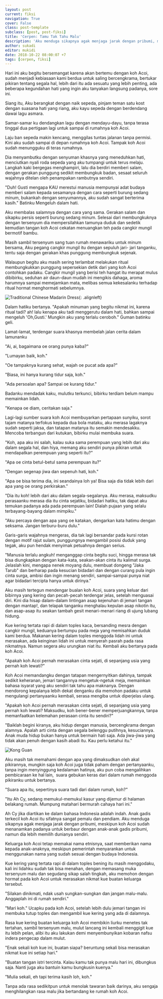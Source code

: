 ```yaml
---
layout: post
current: fiksi
navigation: True
cover: False
class: post-template
subclass: [post, post-fiksi]
title: 'Cerpen: Tamu Tak Tahu Malu'
description: 'Aku menduga sikapnya agak menjaga jarak dengan pribumi, meskipun koh Acoi sudah menanamkan padanya untuk berbaur dengan anak-anak gadis pribumi, namun dia lebih memilih dunianya sendiri'
author: sukadi
editor: mukidi
date: 2018-10-22 08:00:07 +7
tags: [cerpen, fiksi]
---
```


Hari ini aku begitu bersemangat karena akan bertemu dengan koh Acoi, sudah menjadi kebiasaan kami berdua untuk saling bercengkrama, bertukar pikiran tentang segala hal, lebih dari itu ada sesuatu yang lebih penting, ada beberapa kegundahan hati yang ingin aku tanyakan langsung padanya, sore ini.

Siang itu, Aku berangkat dengan naik sepeda, pinjam teman satu kost dengan suasana hati yang riang, aku kayu sepeda dengan berdendang dawai lagu asmara.

Samar-samar ku dendangkan lagu dengan mendayu-dayu, tanpa terasa tinggal dua pertigaan lagi untuk sampai di rumahnya koh Acoi.

Laju ban sepeda makin kencang, menggilas tuntas jalanan tanpa permisi. Kini aku sudah sampai di depan rumahnya koh Acoi. Tampak koh Acoi sudah menungguku di teras rumahnya.

Dia menyambutku dengan senyuman khasnya yang meneduhkan hati, menciutkan nyali roda sepeda yang aku tumpangi untuk terus melaju. Langkah kaki bergegas menghampiri, lalu dia berdiri memberi salam, dengan gerakan punggung sedikit membungkuk badan, sesaat seluruh wajahnya ditelan oleh penampakan rambutnya sendiri.

"Duh! Gusti mengapa KAU merestui manusia mempunyai adat budaya memberi salam kepada sesamanya dengan cara seperti burung sedang minum, bukankah dengan senyumannya, aku sudah sangat berterima kasih." Batinku Mengeluh dalam hati.

Aku membalas salamnya dengan cara yang sama. Gerakan salam dan sikapku persis seperti burung sedang minum. Selesai dari membungkuknya dengan tersenyum dia mempersilahkan tamunya duduk dan sedetik kemudian tangan koh Acoi cekatan menuangkan teh pada cangkir mungil bermotif bambu.

Masih sambil tersenyum sang tuan rumah menawariku untuk minum bersama, Aku pegang cangkir mungil itu dengan sepuluh jari- jari tanganku, tentu saja dengan gerakan khas punggung membungkuk sejenak.

Walaupun begitu aku masih sering terlambat melakukan ritual membungkukkan punggung sepersekian detik dari yang koh Acoi contohkan padaku. Cangkir mungil yang berisi teh hangat itu merapat mulus dibibirku, seduhan air daun-daun mudah ini mengikis dahaga, aroma harumnya sampai memejamkan mata, melibas semua kekesalanku terhadap ritual hormat menghormati sebelumnya.

![Traditional Chinese Madarin Dress](https://16.redchinesedress.com/wp-content/uploads/2016/07/MLZS-16240A-Flok-pattern-blue-traditional-Chinese-long-mandarin-collar-dress-004.jpg){: .alignleft}

Dalam hatiku bertanya. "Apakah minuman yang begitu nikmat ini, karena ritual tadi? ah! lalu kenapa aku tadi menggerutu dalam hati, bahkan sampai mengeluh 'Oh,Gusti.' Mungkin aku yang terlalu ceroboh." Guman batinku geli.

Lamat-lamat, terdengar suara khasnya membelah jalan cerita dalam lamunanku

"Ai, ai, bagaimana oe orang punya kaba?"

"Lumayan baik, koh."

"Oe tampaknya kurang sehat, wajah oe pucat ada apa?"

"Biasa, ini hanya kurang tidur saja, koh."

"Ada persoalan apa? Sampai oe kurang tidur."

Badanku mendadak kaku, mulutku terkunci, bibirku terdiam belum mampu memainkan lidah.

"Kenapa oe diam, ceritakan saja."

Lagi-lagi sumber suara koh Acoi membuyarkan pertapaan sunyiku, sorot tajam matanya terfokus kepada dua bola mataku, aku merasa lagaknya sudah seperti jaksa, dan tatapan matanya itu semakin mendesakku. Mencoba terbangun dari kutukan, bibirku mulai membuka suara.

"Koh, apa aku ini salah, kalau suka sama perempuan yang lebih dari aku dalam segala hal, dan hiya, memang aku sendiri punya pikiran untuk mendapatkan perempuan yang seperti itu?"

"Apa oe cinta betul-betul sama perempuan itu?"

"Dengan segenap jiwa dan sepenuh hati, koh."

"Apa oe bisa terima dia, ini seandainya loh ya! Bisa saja dia tidak lebih dari apa yang oe orang perkirakan."

"Dia itu koh! lebih dari aku dalam segala-segalanya. Aku merasa, maksudku perasaanku merasa dia itu cinta sejatiku, bidadari hatiku, tak dapat aku temukan padanya ada pada perempuan lain! Dialah pujaan yang selalu terbayang-bayang dalam mimpiku."

"Aku percaya dengan apa yang oe katakan, dengarkan kata hatimu dengan seksama. Jangan terburu-buru dulu."

Garis-garis wajahnya mengeras, dia tak lagi bersandar pada kursi rotan dengan motif rajut sulam, punggungnya mengambil posisi duduk yang tegak, aku pun hendak menyimak petuahnya dengan serius.

"Manusia terlalu angkuh! menganggap cinta begitu suci, hingga merasa tak bisa diungkapkan dengan kata-kata, seakan-akan cinta itu kalimat surga. Jelaslah kini, mengapa nenek moyang dulu, membuat dongeng "Jaka Tarub" dan berharap pada kesucian bidadari dan dengan curang pula ingin cinta surga, ambisi dan ingin menang sendiri, sampai-sampai punya niat agar bidadari tercipta hanya untuk dirinya."

Aku masih tertegun mendengar bualan koh Acoi, suara yang keluar dari bibirnya yang kering dan pecah-pecah terdengar jelas, setelah menguasai diri. Kini dia hisap dalam-dalam lintingan asap kejenuhan di jemari tangan dengan mantap!, dan telapak tanganku menghalau kepulan asap nikotin itu, dan asap-asap itu seakan tambah gesit menari-menari riang di ujung lubang hidung.

Kue kering tertata rapi di dalam toples kaca, bersanding mesra dengan cangkir mungil, keduanya bertumpu pada meja yang memisahkan duduk kami berdua. Makanan kering dalam toples menggoda lidah ini untuk merasakan, ada keinginan lidah ini untuk menyerah pasrah pada rasa nikmatnya. Namun segera aku urungkan niat itu. Kembali aku bertanya pada koh Acoi.

"Apakah koh Acoi pernah merasakan cinta sejati, di sepanjang usia yang pernah koh lewati?"

Koh Acoi memandangku dengan tatapan mengernyitkan dahinya, tampak sedikit keheranan, jemari tangannya mengetuk-ngetuk meja, memainkan bahasa isyarat yang aku sendiri tak tahu apa maknanya. Dengan mendorong kepalanya lebih dekat denganku dia memohon padaku untuk mengulangi pertanyaanku kembali, serasa mengiba untuk diperjelas ulang.

"Apakah koh Acoi pernah merasakan cinta sejati, di sepanjang usia yang pernah koh lewati? Maksudku, koh bener-bener memperjuangkannya, tanpa memanfaatkan kelemahan perasaan cinta itu sendiri?"

"Baiklah begini kiranya, aku hidup dengan manusia, bercengkrama dengan alamnya. Apalah arti cinta dengan segala belenggu putihnya, kesuciannya. Anak muda hidup bukan hanya untuk bermain hati saja. Ada jiwa-jiwa yang tidak akan penuh dengan kasih abadi itu. Kau perlu ketahui itu."

![Kong Guan](https://img.jakpost.net/c/2018/06/15/2018_06_15_47668_1529037885._large.jpg)

Aku masih tak memahami dengan apa yang dimaksudkan oleh akal pikirannya, mungkin saja koh Acoi juga tidak paham dengan pertanyaanku, tanpa ingin menyinggung kedalaman hatinya, aku pun coba mengalihkan pembicaraan ke hal lain, 
suara gebukan keras dari dalam rumah menggoda pikiranku untuk bertanya.

"Suara apa itu, sepertinya suara tadi dari dalam rumah, koh?"

"Itu Ah Cy, sedang memukul-memukul kasur yang dijemur di halaman belakang rumah. Mumpung matahari bermurah cahaya hari ini."

Ah Cy jika diartikan ke dalam bahasa Indonesia adalah indah. Anak gadis terkecil koh Acoi itu sifatnya sangat pemalu dan pendiam. Aku menduga sikapnya agak menjaga jarak dengan pribumi, meskipun koh Acoi sudah menanamkan padanya untuk berbaur dengan anak-anak gadis pribumi, namun dia lebih memilih dunianya sendiri.

Keluarga koh Acoi tetap memakai nama etnisnya, saat memberikan nama kepada anak-anaknya, meskipun pemerintah menyarankan untuk menggunakan nama yang sudah sesuai dengan budaya Indonesia.

Kue kering yang tertata rapi di dalam toples bening itu masih menggodaku, kali ini lidahku sudah tak bisa menahan, dengan memasang muka tersenyum malu dan segudang sikap salah tingkah, aku memohon dengan hormat pada koh Acoi untuk merasakan nikmat kue buatan keluarga tersebut.

"Silakan dinikmati, ndak usah sungkan-sungkan dan jangan malu-malu. Anggaplah ini di rumah sendiri."

"Mari koh." Ucapku pada koh Acoi, setelah lebih dulu jemari tangan ini membuka tutup toples dan mengambil kue kering yang ada di dalamnya.

Rasa kue kering buatan keluarga koh Acoi membikin liurku menetes tak tertahan, sambil tersenyum malu, mulut lancang ini kembali menggigit kue itu lebih pelan, alibi itu aku lakukan demi menyembunyikan kobaran nafsu indera pengecap dalam mulut.

"Enak sekali koh kue ini, buatan siapa? beruntung sekali bisa merasakan nikmat kue ini setiap hari."

"Buatan tangan istri tercinta. Kalau kamu tak punya malu hari ini, dibungkus saja. Nanti juga aku bantuin kamu bungkusin kuenya."

"Mulia sekali, eh tapi terima kasih loh, koh."

Tanpa ada rasa sedikitpun untuk menolak tawaran baik darinya, aku sengaja menghilangkan rasa malu jika bertandang ke rumah koh Acoi.

